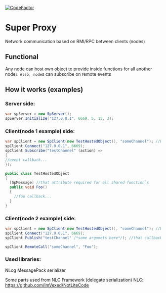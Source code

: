 [![CodeFactor](https://www.codefactor.io/repository/github/sagara42/superproxy/badge)](https://www.codefactor.io/repository/github/sagara42/superproxy)

# Super Proxy
Network communication based on RMI/RPC between clients (nodes)

## Functional
Any node can host own object to provide inside functions for all another node`s
Also, node`s can subscribe on remote events

## How it works (examples)

### Server side:

```C#
var spServer = new SpServer();
spServer.Initialize("127.0.0.1", 6669, 5, 15, 3);
```

### Client(node 1 example) side:

```C#
var spClient = new SpClient(new TestHostedObject(), "someChannel"); //here we install self hosted object with shared function`s on channel
spClient.Connect("127.0.0.1", 6669);
spClient.Subscribe("testChannel" (action) =>
{
//event callback...
});

public class TestHostedObject
{
  [SpMessage] //that attribute required for all shared function`s
  public void Foo()
  {
    //foo callback...
  }
}
```

### Client(node 2 example) side:

```C#
var spClient = new SpClient(new TestHostedObject(), "someChannel"); //here we install self hosted object with shared function`s on channel
spClient.Connect("127.0.0.1", 6669);
spClient.Publish("testChannel" /*some argumets here*/); //that callback will receive all subsribed clients on 'testChannel'

spClient.RemoteCall("someChannel", "Foo");
```

### Used libraries:
NLog
MessagePack serializer

Some parts used from NLC Framework (delegate serialization)
NLC: https://github.com/ImVexed/NotLiteCode
